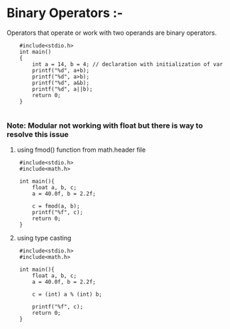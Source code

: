 # Binary Operators :-
Operators that operate or work with two operands are binary operators. 

```
    #include<stdio.h>
    int main()
    {
        int a = 14, b = 4; // declaration with initialization of var
        printf("%d", a+b);
        printf("%d", a>b);
        printf("%d", a&b);
        printf("%d", a||b);
        return 0;
    }   
    
```

### Note: Modular not working with float but there is way to resolve this issue
1. using fmod() function from math.header file

```
    #include<stdio.h>
    #include<math.h>

    int main(){
        float a, b, c;
        a = 40.0f, b = 2.2f;

        c = fmod(a, b);
        printf("%f", c);
        return 0;
    }
```

2. using type casting
```
    #include<stdio.h>
    #include<math.h>

    int main(){
        float a, b, c;
        a = 40.0f, b = 2.2f;

        c = (int) a % (int) b;

        printf("%f", c);
        return 0;
    }
```